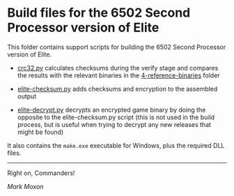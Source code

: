 # Build files for the 6502 Second Processor version of Elite

This folder contains support scripts for building the 6502 Second Processor version of Elite.

* [crc32.py](crc32.py) calculates checksums during the verify stage and compares the results with the relevant binaries in the [4-reference-binaries](../4-reference-binaries) folder

* [elite-checksum.py](elite-checksum.py) adds checksums and encryption to the assembled output

* [elite-decrypt.py](elite-decrypt.py) decrypts an encrypted game binary by doing the opposite to the elite-checksum.py script (this is not used in the build process, but is useful when trying to decrypt any new releases that might be found)

It also contains the `make.exe` executable for Windows, plus the required DLL files.

---

Right on, Commanders!

_Mark Moxon_
